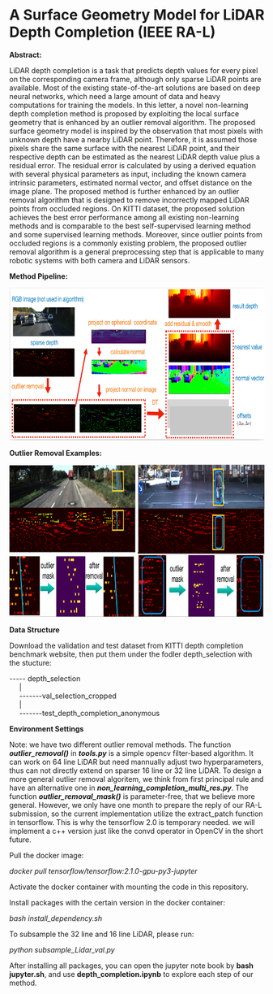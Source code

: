 # A Surface Geometry Model for LiDAR Depth Completion (IEEE RA-L) 

**Abstract:**

LiDAR depth completion is a task that predicts depth values for every pixel on the corresponding camera frame, although only sparse LiDAR points are available. Most of the existing state-of-the-art solutions are based on deep neural networks, which need a large amount of data and heavy computations for training the models. In this letter, a novel non-learning depth completion method is proposed by exploiting the local surface geometry that is enhanced by an outlier removal algorithm. The proposed surface geometry model is inspired by the observation that most pixels with unknown depth have a nearby LiDAR point. Therefore, it is assumed those pixels share the same surface with the nearest LiDAR point, and their respective depth can be estimated as the nearest LiDAR depth value plus a residual error. The residual error is calculated by using a derived equation with several physical parameters as input, including the known camera intrinsic parameters, estimated normal vector, and offset distance on the image plane. The proposed method is further enhanced by an outlier removal algorithm that is designed to remove incorrectly mapped LiDAR points from occluded regions. On KITTI dataset, the proposed solution achieves the best error performance among all existing non-learning methods and is comparable to the best self-supervised learning method and some supervised learning methods. Moreover, since  outlier points from occluded regions is a commonly existing problem, the proposed outlier removal algorithm is a general preprocessing
step that is applicable to many robotic systems with both camera and LiDAR sensors.


**Method Pipeline:**
<p align="center">
<img src="/demo/pipeline.png" alt="pipeline" width="800" height="300">
</p>

**Outlier Removal Examples:**
<p align="center">
<img src="/demo/outlier_removal.png" alt="outlier_removal" width="700" height="300">
</p>



**Data Structure**


Download the validation and test dataset from KITTI depth completion benchmark website, then put them under the fodler depth_selection with the stucture:

----- depth_selection\
&nbsp;&nbsp;&nbsp;&nbsp;&nbsp;|\
&nbsp;&nbsp;&nbsp;&nbsp;&nbsp;-------val_selection_cropped\
&nbsp;&nbsp;&nbsp;&nbsp;&nbsp;|\
&nbsp;&nbsp;&nbsp;&nbsp;&nbsp;-------test_depth_completion_anonymous



**Environment Settings**


Note: we have two different outlier removal methods. The function ***outlier_removal()*** in ***tools.py*** is a simple opencv filter-based algorithm. It can work on 64 line LiDAR but need mannually adjust two hyperparameters, thus can not directly extend on sparser 16 line or 32 line LiDAR. To design a more general outlier removal algoritem, we think from first principal rule and have an alternative one in ***non_learning_completion_multi_res.py***. The function ***outlier_removal_mask()*** is parameter-free, that we believe more general. However, we only have one month to prepare the reply of our RA-L submission, so the current implementation utilize the extract_patch function in tensorflow. This is why the tensorflow 2.0 is temporary needed. we will implement a c++ version just like the convd operator in OpenCV in the short future.

Pull the docker image:

*docker pull tensorflow/tensorflow:2.1.0-gpu-py3-jupyter*


Activate the docker container with mounting the code in this repository.

Install packages with the certain version in the docker container:

*bash install_dependency.sh*


To subsample the 32 line and 16 line LiDAR, please run:

*python subsample_Lidar_val.py*


After installing all packages, you can open the jupyter note book by **bash jupyter.sh**, and use **depth_completion.ipynb** to explore each step of our method.

